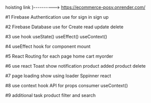 hoisting link }---------->   https://ecommerce-posv.onrender.com/

#1 Firebase Authentication use for sign in sign up

#2 Firebase Database use for Create read update delete

#3 use hook useState() useEffect() useContext()

#4 useEffect hook for component mount 

#5 React Routing for each page home cart myorder

#6 use react Toast show notification product added product delete

#7 page loading show using loader Sppinner react 

#8 use context hook API for props consumer useContext()

#9 additional task product filter and search

